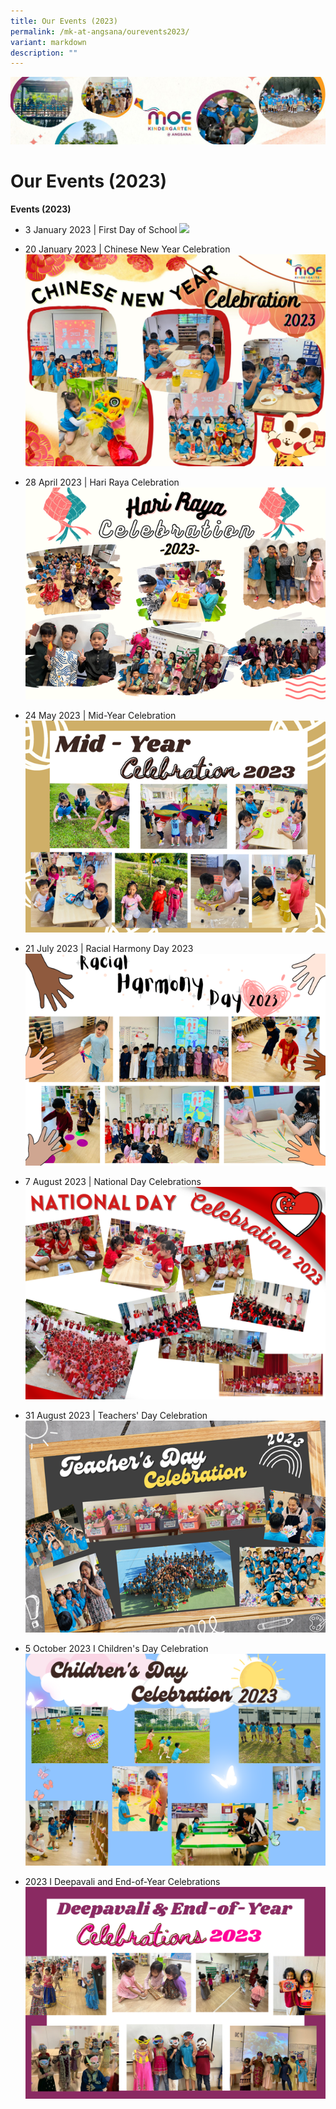 ```yaml
---
title: Our Events (2023)
permalink: /mk-at-angsana/ourevents2023/
variant: markdown
description: ""
---
```

![](/images/MK-Angsana.jpg)

Our Events (2023)
==========
<b>Events (2023)</b>

* 3 January 2023 | First Day of School
![](/images/MK@Angsana/First%20Day%20of%20School%202023%20(New)%20resized.png)

* 20 January 2023 | Chinese New Year Celebration
![CNY 2023](/images/MK@Angsana/Chinese%20New%20Year%20Celebration%202023%20resized.jpg)

* 28 April 2023 | Hari Raya Celebration
![](/images/hari%20raya%20celebrations.png)

* 24 May 2023 | Mid-Year Celebration
![](/images/mid-year%20celebrations.png)

* 21 July 2023 | Racial Harmony Day 2023
![](/images/racial%20harmony%20day_mk.png)

* 7 August 2023 | National Day Celebrations 
![](/images/ndp%20celebrations2023.png)

* 31 August 2023 | Teachers' Day Celebration
![](/images/MK@Angsana/teachers%20day%20celebration%202023.png)

* 5 October 2023 I Children's Day Celebration
![](/images/Children_s_Day_Celebration.png)

*  2023 I Deepavali and End-of-Year Celebrations
![](/images/Deepavali___End_of_Year_Celebrations.png)

